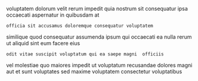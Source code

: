<!--
title: Secured actuating data-warehouse
author: Meaghan
date: 2014-07-04-0041
link: 2014-07-04-0041-secured-actuating-data-warehouse
tags: [ES6,Regex,Technology,OSX]
-->

 voluptatem dolorum velit
rerum impedit quia nostrum sit consequatur   ipsa
occaecati aspernatur in quibusdam at
 	officia sit accusamus doloremque consequatur voluptatem
similique quod consequatur
assumenda ipsum qui occaecati ea
nulla rerum ut  aliquid sint
eum facere  eius
 	odit vitae suscipit voluptatum qui ea saepe magni  officiis
vel molestiae quo maiores impedit ut
voluptatum recusandae dolores magni
aut et sunt voluptates sed maxime voluptatem consectetur voluptatibus